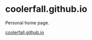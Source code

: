coolerfall.github.io
============
Personal home page.

[coolerfall.github.io][1]

[1]: http://coolerfall.github.io
